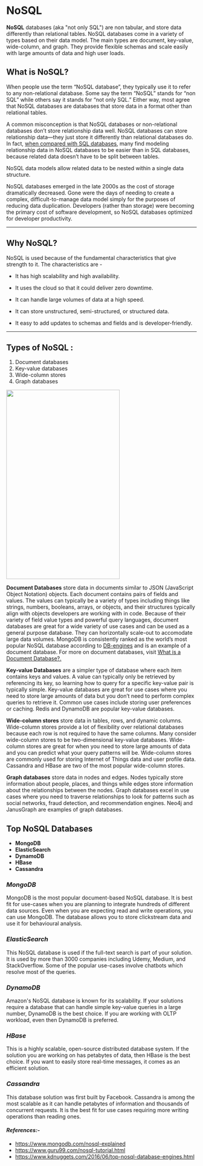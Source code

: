 # NoSQL

   **NoSQL** databases (aka "not only SQL") are non tabular, and store data differently than relational tables. NoSQL databases come in a variety of types based on their data model. The main types are document, key-value, wide-column, and graph. They provide flexible schemas and scale easily with large amounts of data and high user loads.

## What is NoSQL?

  When people use the term “NoSQL database”, they typically use it to refer to any non-relational database. Some say the term “NoSQL” stands for “non SQL” while others say it stands for “not only SQL.” Either way, most agree that NoSQL databases are databases that store data in a format other than relational tables.

  A common misconception is that NoSQL databases or non-relational databases don’t store relationship data well. NoSQL databases can store relationship data—they just store it differently than relational databases do. In fact, [when compared with SQL databases](https://www.mongodb.com/nosql-explained/nosql-vs-sql), many find modeling relationship data in NoSQL databases to be easier than in SQL databases, because related data doesn’t have to be split between tables.

NoSQL data models allow related data to be nested within a single data structure.

  NoSQL databases emerged in the late 2000s as the cost of storage dramatically decreased. Gone were the days of needing to create a complex, difficult-to-manage data model simply for the purposes of reducing data duplication. Developers (rather than storage) were becoming the primary cost of software development, so NoSQL databases optimized for developer productivity.

***

## Why NoSQL?

NoSQL is used because of the fundamental characteristics that give strength to it. The characteristics are - 

* It has high scalability and high availability.

* It uses the cloud so that it could deliver zero downtime.

* It can handle large volumes of data at a high speed.

* It can store unstructured, semi-structured, or structured data.

* It easy to add updates to schemas and fields and is developer-friendly.

***

## Types of NoSQL :

1. Document databases
2. Key-value databases
3. Wide-column stores 
4. Graph databases

<img src="https://cdn.guru99.com/images/1/101818_0537_NoSQLTutori5.png" width="300" height="500" />

**Document Databases** store data in documents similar to JSON (JavaScript Object Notation) objects. Each document contains pairs of fields and values. The values can typically be a variety of types including things like strings, numbers, booleans, arrays, or objects, and their structures typically align with objects developers are working with in code. Because of their variety of field value types and powerful query languages, document databases are great for a wide variety of use cases and can be used as a general purpose database. They can horizontally scale-out to accomodate large data volumes. MongoDB is consistently ranked as the world’s most popular NoSQL database according to [DB-engines](https://db-engines.com/en/ranking) and is an example of a document database. For more on document databases, visit [What is a Document Database?.](https://www.mongodb.com/document-databases)

**Key-value Databases** are a simpler type of database where each item contains keys and values. A value can typically only be retrieved by referencing its key, so learning how to query for a specific key-value pair is typically simple. Key-value databases are great for use cases where you need to store large amounts of data but you don’t need to perform complex queries to retrieve it. Common use cases include storing user preferences or caching. Redis and DynamoDB are popular key-value databases.

**Wide-column stores** store data in tables, rows, and dynamic columns. Wide-column stores provide a lot of flexibility over relational databases because each row is not required to have the same columns. Many consider wide-column stores to be two-dimensional key-value databases. Wide-column stores are great for when you need to store large amounts of data and you can predict what your query patterns will be. Wide-column stores are commonly used for storing Internet of Things data and user profile data. Cassandra and HBase are two of the most popular wide-column stores.

**Graph databases** store data in nodes and edges. Nodes typically store information about people, places, and things while edges store information about the relationships between the nodes. Graph databases excel in use cases where you need to traverse relationships to look for patterns such as social networks, fraud detection, and recommendation engines. Neo4j and JanusGraph are examples of graph databases.

## Top NoSQL Databases
 
 - **MongoDB**
 - **ElasticSearch**
 - **DynamoDB**
 - **HBase**
 - **Cassandra**

### ***MongoDB***
MongoDB is the most popular document-based NoSQL database. It is best fit for use-cases when you are planning to integrate hundreds of different data sources. Even when you are expecting read and write operations, you can use MongoDB. The database allows you to store clickstream data and use it for behavioural analysis.

### ***ElasticSearch***
This NoSQL database is used if the full-text search is part of your solution. It is used by more than 3000 companies including Udemy, Medium, and StackOverflow. Some of the popular use-cases involve chatbots which resolve most of the queries.

### ***DynamoDB***
Amazon's NoSQL database is known for its scalability. If your solutions require a database that can handle simple key-value queries in a large number, DynamoDB is the best choice. If you are working with OLTP workload, even then DynamoDB is preferred.

### ***HBase***
This is a highly scalable, open-source distributed database system. If the solution you are working on has petabytes of data, then HBase is the best choice. If you want to easily store real-time messages, it comes as an efficient solution.

### ***Cassandra***
This database solution was first built by Facebook. Cassandra is among the most scalable as it can handle petabytes of information and thousands of concurrent requests. It is the best fit for use cases requiring more writing operations than reading ones.

#### _References:-_

* https://www.mongodb.com/nosql-explained
* https://www.guru99.com/nosql-tutorial.html
* https://www.kdnuggets.com/2016/06/top-nosql-database-engines.html

